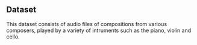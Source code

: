 ## Dataset
This dataset consists of audio files of compositions from various composers, played by a variety of intruments such as the piano, violin and cello.
